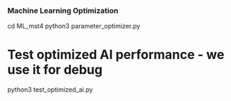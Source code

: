 
### Machine Learning Optimization

cd ML_mst4
python3 parameter_optimizer.py

# Test optimized AI performance - we use it for debug
python3 test_optimized_ai.py